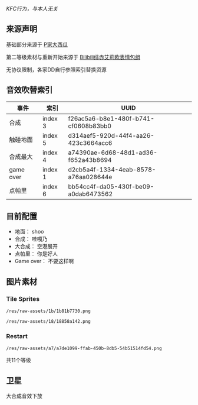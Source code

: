 *KFC行为，与本人无关*

## 来源声明

基础部分来源于 [P家大西瓜](https://github.com/sannaha/bigwatermelon)

第二等级素材与重新开始来源于 [Bilibili绯赤艾莉欧表情包组](https://space.bilibili.com/476072327)

无协议限制，各家DD自行参照索引替换资源

## 音效吹替索引

事件 | 索引 | UUID
--- | --- | ---
合成 | index 3 | f26ac5a6-b8e1-480f-b741-cf0608b83bb0
触碰地面 | index 5 | d314aef5-920d-44f4-aa26-423c3664acc6
合成最大 | index 4 | a74390ae-6d68-48d1-ad36-f652a43b8694
game over | index 1 | d2cb5a4f-1334-4eab-8578-a76aa028644e
点帕里 | index 6 | bb54cc4f-da05-430f-be09-a0dab6473562

## 目前配置

- 地面： shoo
- 合成： 哇嘎乃
- 大合成： 空港展开
- 点帕里： 你是好人
- Game over： 不要这样啊

## 图片素材

### Tile Sprites

`/res/raw-assets/1b/1b81b7730.png`

`/res/raw-assets/18/18858a142.png`

### Restart

`/res/raw-assets/a7/a7de1099-ffab-450b-8db5-54b51514fd54.png`

共11个等级

## 卫星

大合成音效下放